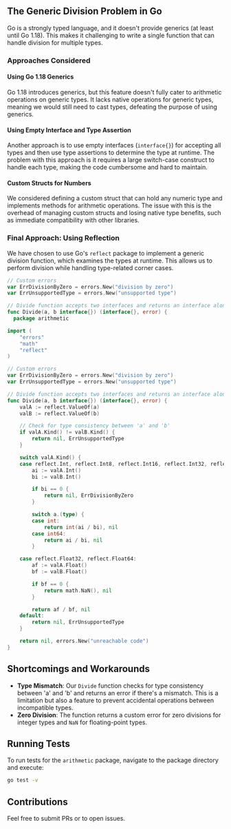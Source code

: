 ## The Generic Division Problem in Go

Go is a strongly typed language, and it doesn't provide generics (at least until Go 1.18). This makes it challenging to write a single function that can handle division for multiple types.

### Approaches Considered

#### Using Go 1.18 Generics

Go 1.18 introduces generics, but this feature doesn't fully cater to arithmetic operations on generic types. It lacks native operations for generic types, meaning we would still need to cast types, defeating the purpose of using generics.

#### Using Empty Interface and Type Assertion

Another approach is to use empty interfaces (`interface{}`) for accepting all types and then use type assertions to determine the type at runtime. The problem with this approach is it requires a large switch-case construct to handle each type, making the code cumbersome and hard to maintain.

#### Custom Structs for Numbers

We considered defining a custom struct that can hold any numeric type and implements methods for arithmetic operations. The issue with this is the overhead of managing custom structs and losing native type benefits, such as immediate compatibility with other libraries.

### Final Approach: Using Reflection

We have chosen to use Go's `reflect` package to implement a generic division function, which examines the types at runtime. This allows us to perform division while handling type-related corner cases.

```go
// Custom errors
var ErrDivisionByZero = errors.New("division by zero")
var ErrUnsupportedType = errors.New("unsupported type")

// Divide function accepts two interfaces and returns an interface along with an error.
func Divide(a, b interface{}) (interface{}, error) {
  package arithmetic

import (
	"errors"
	"math"
	"reflect"
)

// Custom errors
var ErrDivisionByZero = errors.New("division by zero")
var ErrUnsupportedType = errors.New("unsupported type")

// Divide function accepts two interfaces and returns an interface along with an error.
func Divide(a, b interface{}) (interface{}, error) {
	valA := reflect.ValueOf(a)
	valB := reflect.ValueOf(b)

	// Check for type consistency between 'a' and 'b'
	if valA.Kind() != valB.Kind() {
		return nil, ErrUnsupportedType
	}

	switch valA.Kind() {
	case reflect.Int, reflect.Int8, reflect.Int16, reflect.Int32, reflect.Int64:
		ai := valA.Int()
		bi := valB.Int()

		if bi == 0 {
			return nil, ErrDivisionByZero
		}

		switch a.(type) {
		case int:
			return int(ai / bi), nil
		case int64:
			return ai / bi, nil
		}

	case reflect.Float32, reflect.Float64:
		af := valA.Float()
		bf := valB.Float()

		if bf == 0 {
			return math.NaN(), nil
		}

		return af / bf, nil
	default:
		return nil, ErrUnsupportedType
	}

	return nil, errors.New("unreachable code")
}

```

## Shortcomings and Workarounds

- **Type Mismatch**: Our `Divide` function checks for type consistency between 'a' and 'b' and returns an error if there's a mismatch. This is a limitation but also a feature to prevent accidental operations between incompatible types.
- **Zero Division**: The function returns a custom error for zero divisions for integer types and `NaN` for floating-point types.

## Running Tests

To run tests for the `arithmetic` package, navigate to the package directory and execute:

```bash
go test -v
```

## Contributions

Feel free to submit PRs or to open issues.
```
